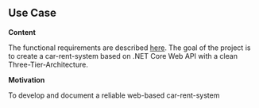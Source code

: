 Use Case
---------------------

**Content**

The functional requirements are described [here](/src/requirements.pdf).
The goal of the project is to create a car-rent-system based on .NET Core Web API
with a clean Three-Tier-Architecture.

**Motivation**

To develop and document a reliable web-based car-rent-system